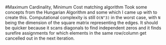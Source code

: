 #Maximum Cardinality, Minimum Cost matching algorithm
Took some concepts from the Hungarian Algorithm and some which I came up with to create this. Computational complexity is still `O(N^3)` in the worst case, with `N` being the dimension of the square matrix representing the edges. It should be quicker because it scans diagonals to find independent zeros and it finds surefire assignments for which elements in the same row/column get cancelled out in the next iteration.
